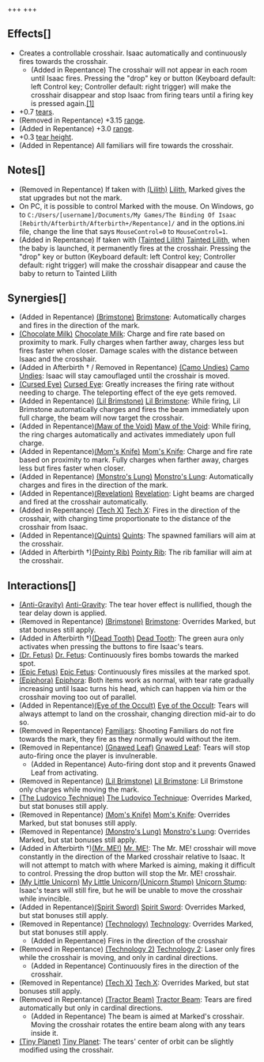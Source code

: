 +++
+++

Effects[]
---------


* Creates a controllable crosshair. Isaac automatically and continuously fires towards the crosshair.
	+ (Added in Repentance) The crosshair will not appear in each room until Isaac fires. Pressing the "drop" key or button (Keyboard default: left Control key; Controller default: right trigger) will make the crosshair disappear and stop Isaac from firing tears until a firing key is pressed again.[[1]](#cite_note-1)
* +0.7 [tears](/wiki/Tears "Tears").
* (Removed in Repentance) +3.15 [range](/wiki/Range "Range").
* (Added in Repentance) +3.0 [range](/wiki/Range "Range").
* +0.3 [tear height](/wiki/Tear_height "Tear height").
* (Added in Repentance) All familiars will fire towards the crosshair.


Notes[]
-------


* (Removed in Repentance) If taken with  [(Lilith)](/wiki/Lilith "Lilith") [Lilith](/wiki/Lilith "Lilith"), Marked gives the stat upgrades but not the mark.
* On PC, it is possible to control Marked with the mouse. On Windows, go to `C:/Users/[username]/Documents/My Games/The Binding Of Isaac [Rebirth/Afterbirth/Afterbirth+/Repentance]/` and in the options.ini file, change the line that says `MouseControl=0` to `MouseControl=1`.
* (Added in Repentance) If taken with  [(Tainted Lilith)](/wiki/Tainted_Lilith "Tainted Lilith") [Tainted Lilith](/wiki/Tainted_Lilith "Tainted Lilith"), when the baby is launched, it permanently fires at the crosshair. Pressing the "drop" key or button (Keyboard default: left Control key; Controller default: right trigger) will make the crosshair disappear and cause the baby to return to Tainted Lilith


Synergies[]
-----------


* (Added in Repentance) [(Brimstone)](/wiki/Brimstone "Brimstone") [Brimstone](/wiki/Brimstone "Brimstone"): Automatically charges and fires in the direction of the mark.
* [(Chocolate Milk)](/wiki/Chocolate_Milk "Chocolate Milk") [Chocolate Milk](/wiki/Chocolate_Milk "Chocolate Milk"): Charge and fire rate based on proximity to mark. Fully charges when farther away, charges less but fires faster when closer. Damage scales with the distance between Isaac and the crosshair.
* (Added in Afterbirth † / Removed in Repentance) [(Camo Undies)](/wiki/Camo_Undies "Camo Undies") [Camo Undies](/wiki/Camo_Undies "Camo Undies"): Isaac will stay camouflaged until the crosshair is moved.
* [(Cursed Eye)](/wiki/Cursed_Eye "Cursed Eye") [Cursed Eye](/wiki/Cursed_Eye "Cursed Eye"): Greatly increases the firing rate without needing to charge. The teleporting effect of the eye gets removed.
* (Added in Repentance) [(Lil Brimstone)](/wiki/Lil_Brimstone "Lil Brimstone") [Lil Brimstone](/wiki/Lil_Brimstone "Lil Brimstone"): While firing, Lil Brimstone automatically charges and fires the beam immediately upon full charge, the beam will now target the crosshair.
* (Added in Repentance)[(Maw of the Void)](/wiki/Maw_of_the_Void "Maw of the Void") [Maw of the Void](/wiki/Maw_of_the_Void "Maw of the Void"): While firing, the ring charges automatically and activates immediately upon full charge.
* (Added in Repentance)[(Mom's Knife)](/wiki/Mom%27s_Knife "Mom's Knife") [Mom's Knife](/wiki/Mom%27s_Knife "Mom's Knife"): Charge and fire rate based on proximity to mark. Fully charges when farther away, charges less but fires faster when closer.
* (Added in Repentance) [(Monstro's Lung)](/wiki/Monstro%27s_Lung "Monstro's Lung") [Monstro's Lung](/wiki/Monstro%27s_Lung "Monstro's Lung"): Automatically charges and fires in the direction of the mark.
* (Added in Repentance)[(Revelation)](/wiki/Revelation "Revelation") [Revelation](/wiki/Revelation "Revelation"): Light beams are charged and fired at the crosshair automatically.
* (Added in Repentance) [(Tech X)](/wiki/Tech_X "Tech X") [Tech X](/wiki/Tech_X "Tech X"): Fires in the direction of the crosshair, with charging time proportionate to the distance of the crosshair from Isaac.
* (Added in Repentance)[(Quints)](/wiki/Quints "Quints") [Quints](/wiki/Quints "Quints"): The spawned familiars will aim at the crosshair.
* (Added in Afterbirth †)[(Pointy Rib)](/wiki/Pointy_Rib "Pointy Rib") [Pointy Rib](/wiki/Pointy_Rib "Pointy Rib"): The rib familiar will aim at the crosshair.


Interactions[]
--------------


* [(Anti-Gravity)](/wiki/Anti-Gravity "Anti-Gravity") [Anti-Gravity](/wiki/Anti-Gravity "Anti-Gravity"): The tear hover effect is nullified, though the tear delay down is applied.
* (Removed in Repentance) [(Brimstone)](/wiki/Brimstone "Brimstone") [Brimstone](/wiki/Brimstone "Brimstone"): Overrides Marked, but stat bonuses still apply.
* (Added in Afterbirth †)[(Dead Tooth)](/wiki/Dead_Tooth "Dead Tooth") [Dead Tooth](/wiki/Dead_Tooth "Dead Tooth"): The green aura only activates when pressing the buttons to fire Isaac's tears.
* [(Dr. Fetus)](/wiki/Dr._Fetus "Dr. Fetus") [Dr. Fetus](/wiki/Dr._Fetus "Dr. Fetus"): Continuously fires bombs towards the marked spot.
* [(Epic Fetus)](/wiki/Epic_Fetus "Epic Fetus") [Epic Fetus](/wiki/Epic_Fetus "Epic Fetus"): Continuously fires missiles at the marked spot.
* [(Epiphora)](/wiki/Epiphora "Epiphora") [Epiphora](/wiki/Epiphora "Epiphora"): Both items work as normal, with tear rate gradually increasing until Isaac turns his head, which can happen via him or the crosshair moving too out of parallel.
* (Added in Repentance)[(Eye of the Occult)](/wiki/Eye_of_the_Occult "Eye of the Occult") [Eye of the Occult](/wiki/Eye_of_the_Occult "Eye of the Occult"): Tears will always attempt to land on the crosshair, changing direction mid-air to do so.
* (Removed in Repentance) [Familiars](/wiki/Familiar "Familiar"): Shooting Familiars do not fire towards the mark, they fire as they normally would without the item.
* (Removed in Repentance) [(Gnawed Leaf)](/wiki/Gnawed_Leaf "Gnawed Leaf") [Gnawed Leaf](/wiki/Gnawed_Leaf "Gnawed Leaf"): Tears will stop auto-firing once the player is invulnerable.
	+ (Added in Repentance) Auto-firing dont stop and it prevents Gnawed Leaf from activating.
* (Removed in Repentance) [(Lil Brimstone)](/wiki/Lil_Brimstone "Lil Brimstone") [Lil Brimstone](/wiki/Lil_Brimstone "Lil Brimstone"): Lil Brimstone only charges while moving the mark.
* [(The Ludovico Technique)](/wiki/The_Ludovico_Technique "The Ludovico Technique") [The Ludovico Technique](/wiki/The_Ludovico_Technique "The Ludovico Technique"): Overrides Marked, but stat bonuses still apply.
* (Removed in Repentance) [(Mom's Knife)](/wiki/Mom%27s_Knife "Mom's Knife") [Mom's Knife](/wiki/Mom%27s_Knife "Mom's Knife"): Overrides Marked, but stat bonuses still apply.
* (Removed in Repentance) [(Monstro's Lung)](/wiki/Monstro%27s_Lung "Monstro's Lung") [Monstro's Lung](/wiki/Monstro%27s_Lung "Monstro's Lung"): Overrides Marked, but stat bonuses still apply.
* (Added in Afterbirth †)[(Mr. ME!)](/wiki/Mr._ME! "Mr. ME!") [Mr. ME!](/wiki/Mr._ME! "Mr. ME!"): The Mr. ME! crosshair will move constantly in the direction of the Marked crosshair relative to Isaac. It will not attempt to match with where Marked is aiming, making it difficult to control. Pressing the drop button will stop the Mr. ME! crosshair.
* [(My Little Unicorn)](/wiki/My_Little_Unicorn "My Little Unicorn") [My Little Unicorn](/wiki/My_Little_Unicorn "My Little Unicorn")/[(Unicorn Stump)](/wiki/Unicorn_Stump "Unicorn Stump") [Unicorn Stump](/wiki/Unicorn_Stump "Unicorn Stump"): Isaac's tears will still fire, but he will be unable to move the crosshair while invincible.
* (Added in Repentance)[(Spirit Sword)](/wiki/Spirit_Sword "Spirit Sword") [Spirit Sword](/wiki/Spirit_Sword "Spirit Sword"): Overrides Marked, but stat bonuses still apply.
* (Removed in Repentance) [(Technology)](/wiki/Technology "Technology") [Technology](/wiki/Technology "Technology"): Overrides Marked, but stat bonuses still apply.
	+ (Added in Repentance) Fires in the direction of the crosshair
* (Removed in Repentance) [(Technology 2)](/wiki/Technology_2 "Technology 2") [Technology 2](/wiki/Technology_2 "Technology 2"): Laser only fires while the crosshair is moving, and only in cardinal directions.
	+ (Added in Repentance) Continuously fires in the direction of the crosshair.
* (Removed in Repentance) [(Tech X)](/wiki/Tech_X "Tech X") [Tech X](/wiki/Tech_X "Tech X"): Overrides Marked, but stat bonuses still apply.
* (Removed in Repentance) [(Tractor Beam)](/wiki/Tractor_Beam "Tractor Beam") [Tractor Beam](/wiki/Tractor_Beam "Tractor Beam"): Tears are fired automatically but only in cardinal directions.
	+ (Added in Repentance) The beam is aimed at Marked's crosshair. Moving the crosshair rotates the entire beam along with any tears inside it.
* [(Tiny Planet)](/wiki/Tiny_Planet "Tiny Planet") [Tiny Planet](/wiki/Tiny_Planet "Tiny Planet"): The tears' center of orbit can be slightly modified using the crosshair.


